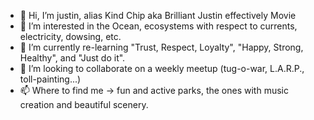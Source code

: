 - 👋 Hi, I’m justin, alias Kind Chip aka Brilliant Justin effectively Movie
- 👀 I’m interested in the Ocean, ecosystems with respect to currents, electricity, dowsing, etc.
- 🌱 I’m currently re-learning "Trust, Respect, Loyalty", "Happy, Strong, Healthy", and "Just do it".
- 💞️ I’m looking to collaborate on a weekly meetup (tug-o-war, L.A.R.P., toll-painting...)
- 📫 Where to find me ->  fun and active parks, the ones with music creation and beautiful scenery.

